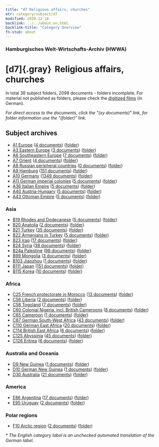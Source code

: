 ```yaml
---
title: "d7 Religious affairs, churches"
etr: category/subject/d7
modified: 2020-12-18
backlink: ../../about.en.html
backlink-title: "Category Overview"
fn-stub: about
---
```


### Hamburgisches Welt-Wirtschafts-Archiv (HWWA)
# [d7]{.gray}&#8201; Religious affairs, churches&#160; 





In total 38 subject folders, 2098 documents - folders incomplete.
For material not published as folders, please check the [digitized films](/film/h1_sh) (in German).

_For direct access to the documents, click the "(xy documents)" link, for folder information use the "(folder)" link._

## Subject archives


- [A1 Europe](../../../geo/about.en.html#A1) (<a href="https://dfg-viewer.de/show/?tx_dlf[id]=https://pm20.zbw.eu/mets/sh/1408xx/140892/1442xx/144241/public.mets.en.xml" target="_blank">4 documents</a>) ([folder](http://purl.org/pressemappe20/folder/sh/140892,144241))
- [A3 Eastern Europe](../../../geo/about.en.html#A3) (<a href="https://dfg-viewer.de/show/?tx_dlf[id]=https://pm20.zbw.eu/mets/sh/1408xx/140896/1442xx/144241/public.mets.en.xml" target="_blank">3 documents</a>) ([folder](http://purl.org/pressemappe20/folder/sh/140896,144241))
- [A6 Southeastern Europe](../../../geo/about.en.html#A6) (<a href="https://dfg-viewer.de/show/?tx_dlf[id]=https://pm20.zbw.eu/mets/sh/1409xx/140900/1442xx/144241/public.mets.en.xml" target="_blank">7 documents</a>) ([folder](http://purl.org/pressemappe20/folder/sh/140900,144241))
- [A7 Orient](../../../geo/about.en.html#A7) (<a href="https://dfg-viewer.de/show/?tx_dlf[id]=https://pm20.zbw.eu/mets/sh/1409xx/140902/1442xx/144241/public.mets.en.xml" target="_blank">4 documents</a>) ([folder](http://purl.org/pressemappe20/folder/sh/140902,144241))
- [A8 Russian peripheral countries](../../../geo/about.en.html#A8) (<a href="https://dfg-viewer.de/show/?tx_dlf[id]=https://pm20.zbw.eu/mets/sh/1409xx/140904/1442xx/144241/public.mets.en.xml" target="_blank">0 documents</a>) ([folder](http://purl.org/pressemappe20/folder/sh/140904,144241))
- [A9 Hamburg](../../../geo/about.en.html#A9) (<a href="https://dfg-viewer.de/show/?tx_dlf[id]=https://pm20.zbw.eu/mets/sh/1409xx/140905/1442xx/144241/public.mets.en.xml" target="_blank">151 documents</a>) ([folder](http://purl.org/pressemappe20/folder/sh/140905,144241))
- [A10 Germany](../../../geo/about.en.html#A10) (<a href="https://dfg-viewer.de/show/?tx_dlf[id]=https://pm20.zbw.eu/mets/sh/1261xx/126128/1442xx/144241/public.mets.en.xml" target="_blank">1349 documents</a>) ([folder](http://purl.org/pressemappe20/folder/sh/126128,144241))
- [A11 German imperial colonies](../../../geo/about.en.html#A11) (<a href="https://dfg-viewer.de/show/?tx_dlf[id]=https://pm20.zbw.eu/mets/sh/1409xx/140960/1442xx/144241/public.mets.en.xml" target="_blank">5 documents</a>) ([folder](http://purl.org/pressemappe20/folder/sh/140960,144241))
- [A36 Italian Empire](../../../geo/about.en.html#A36) (<a href="https://dfg-viewer.de/show/?tx_dlf[id]=https://pm20.zbw.eu/mets/sh/1410xx/141012/1442xx/144241/public.mets.en.xml" target="_blank">5 documents</a>) ([folder](http://purl.org/pressemappe20/folder/sh/141012,144241))
- [A40 Austria-Hungary](../../../geo/about.en.html#A40) (<a href="https://dfg-viewer.de/show/?tx_dlf[id]=https://pm20.zbw.eu/mets/sh/1261xx/126127/1442xx/144241/public.mets.en.xml" target="_blank">5 documents</a>) ([folder](http://purl.org/pressemappe20/folder/sh/126127,144241))
- [A43 Ottoman Empire](../../../geo/about.en.html#A43) (<a href="https://dfg-viewer.de/show/?tx_dlf[id]=https://pm20.zbw.eu/mets/sh/1410xx/141034/1442xx/144241/public.mets.en.xml" target="_blank">5 documents</a>) ([folder](http://purl.org/pressemappe20/folder/sh/141034,144241))

### Asia

- [B19 Rhodes and Dodecanese](../../../geo/about.en.html#B19) (<a href="https://dfg-viewer.de/show/?tx_dlf[id]=https://pm20.zbw.eu/mets/sh/1411xx/141106/1442xx/144241/public.mets.en.xml" target="_blank">5 documents</a>) ([folder](http://purl.org/pressemappe20/folder/sh/141106,144241))
- [B20 Anatolia](../../../geo/about.en.html#B20) (<a href="https://dfg-viewer.de/show/?tx_dlf[id]=https://pm20.zbw.eu/mets/sh/1411xx/141108/1442xx/144241/public.mets.en.xml" target="_blank">2 documents</a>) ([folder](http://purl.org/pressemappe20/folder/sh/141108,144241))
- [B21 Turkey](../../../geo/about.en.html#B21) (<a href="https://dfg-viewer.de/show/?tx_dlf[id]=https://pm20.zbw.eu/mets/sh/1411xx/141111/1442xx/144241/public.mets.en.xml" target="_blank">35 documents</a>) ([folder](http://purl.org/pressemappe20/folder/sh/141111,144241))
- [B22 Armenians in Turkey](../../../geo/about.en.html#B22) (<a href="https://dfg-viewer.de/show/?tx_dlf[id]=https://pm20.zbw.eu/mets/sh/1411xx/141112/1442xx/144241/public.mets.en.xml" target="_blank">5 documents</a>) ([folder](http://purl.org/pressemappe20/folder/sh/141112,144241))
- [B23 Iraq](../../../geo/about.en.html#B23) (<a href="https://dfg-viewer.de/show/?tx_dlf[id]=https://pm20.zbw.eu/mets/sh/1411xx/141113/1442xx/144241/public.mets.en.xml" target="_blank">17 documents</a>) ([folder](http://purl.org/pressemappe20/folder/sh/141113,144241))
- [B24 Syria](../../../geo/about.en.html#B24) (<a href="https://dfg-viewer.de/show/?tx_dlf[id]=https://pm20.zbw.eu/mets/sh/1411xx/141114/1442xx/144241/public.mets.en.xml" target="_blank">38 documents</a>) ([folder](http://purl.org/pressemappe20/folder/sh/141114,144241))
- [B24a Palestine](../../../geo/about.en.html#B24a) (<a href="https://dfg-viewer.de/show/?tx_dlf[id]=https://pm20.zbw.eu/mets/sh/1411xx/141115/1442xx/144241/public.mets.en.xml" target="_blank">98 documents</a>) ([folder](http://purl.org/pressemappe20/folder/sh/141115,144241))
- [B99 Mongolia](../../../geo/about.en.html#B99) (<a href="https://dfg-viewer.de/show/?tx_dlf[id]=https://pm20.zbw.eu/mets/sh/1412xx/141261/1442xx/144241/public.mets.en.xml" target="_blank">3 documents</a>) ([folder](http://purl.org/pressemappe20/folder/sh/141261,144241))
- [B103 Jiaozhou](../../../geo/about.en.html#B103) (<a href="https://dfg-viewer.de/show/?tx_dlf[id]=https://pm20.zbw.eu/mets/sh/1261xx/126163/1442xx/144241/public.mets.en.xml" target="_blank">1 documents</a>) ([folder](http://purl.org/pressemappe20/folder/sh/126163,144241))
- [B111 Japan](../../../geo/about.en.html#B111) (<a href="https://dfg-viewer.de/show/?tx_dlf[id]=https://pm20.zbw.eu/mets/sh/1412xx/141272/1442xx/144241/public.mets.en.xml" target="_blank">151 documents</a>) ([folder](http://purl.org/pressemappe20/folder/sh/141272,144241))
- [B115 Korea](../../../geo/about.en.html#B115) (<a href="https://dfg-viewer.de/show/?tx_dlf[id]=https://pm20.zbw.eu/mets/sh/1412xx/141276/1442xx/144241/public.mets.en.xml" target="_blank">10 documents</a>) ([folder](http://purl.org/pressemappe20/folder/sh/141276,144241))

### Africa

- [C25 French protectorate in Morocco](../../../geo/about.en.html#C25) (<a href="https://dfg-viewer.de/show/?tx_dlf[id]=https://pm20.zbw.eu/mets/sh/1413xx/141358/1442xx/144241/public.mets.en.xml" target="_blank">13 documents</a>) ([folder](http://purl.org/pressemappe20/folder/sh/141358,144241))
- [C56 Liberia](../../../geo/about.en.html#C56) (<a href="https://dfg-viewer.de/show/?tx_dlf[id]=https://pm20.zbw.eu/mets/sh/1414xx/141405/1442xx/144241/public.mets.en.xml" target="_blank">2 documents</a>) ([folder](http://purl.org/pressemappe20/folder/sh/141405,144241))
- [C58 Togoland](../../../geo/about.en.html#C58) (<a href="https://dfg-viewer.de/show/?tx_dlf[id]=https://pm20.zbw.eu/mets/sh/1414xx/141408/1442xx/144241/public.mets.en.xml" target="_blank">7 documents</a>) ([folder](http://purl.org/pressemappe20/folder/sh/141408,144241))
- [C60 Colonial Nigeria, incl. British Cameroons](../../../geo/about.en.html#C60) (<a href="https://dfg-viewer.de/show/?tx_dlf[id]=https://pm20.zbw.eu/mets/sh/1414xx/141409/1442xx/144241/public.mets.en.xml" target="_blank">8 documents</a>) ([folder](http://purl.org/pressemappe20/folder/sh/141409,144241))
- [C65 Cameroon](../../../geo/about.en.html#C65) (<a href="https://dfg-viewer.de/show/?tx_dlf[id]=https://pm20.zbw.eu/mets/sh/1414xx/141410/1442xx/144241/public.mets.en.xml" target="_blank">1 documents</a>) ([folder](http://purl.org/pressemappe20/folder/sh/141410,144241))
- [C87 German South-West Africa](../../../geo/about.en.html#C87) (<a href="https://dfg-viewer.de/show/?tx_dlf[id]=https://pm20.zbw.eu/mets/sh/1414xx/141450/1442xx/144241/public.mets.en.xml" target="_blank">43 documents</a>) ([folder](http://purl.org/pressemappe20/folder/sh/141450,144241))
- [C110 German East Africa](../../../geo/about.en.html#C110) (<a href="https://dfg-viewer.de/show/?tx_dlf[id]=https://pm20.zbw.eu/mets/sh/1414xx/141471/1442xx/144241/public.mets.en.xml" target="_blank">20 documents</a>) ([folder](http://purl.org/pressemappe20/folder/sh/141471,144241))
- [C114 British East Africa](../../../geo/about.en.html#C114) (<a href="https://dfg-viewer.de/show/?tx_dlf[id]=https://pm20.zbw.eu/mets/sh/1414xx/141473/1442xx/144241/public.mets.en.xml" target="_blank">6 documents</a>) ([folder](http://purl.org/pressemappe20/folder/sh/141473,144241))
- [C125 Abyssinia](../../../geo/about.en.html#C125) (<a href="https://dfg-viewer.de/show/?tx_dlf[id]=https://pm20.zbw.eu/mets/sh/1414xx/141482/1442xx/144241/public.mets.en.xml" target="_blank">45 documents</a>) ([folder](http://purl.org/pressemappe20/folder/sh/141482,144241))
- [C126 Eritrea](../../../geo/about.en.html#C126) (<a href="https://dfg-viewer.de/show/?tx_dlf[id]=https://pm20.zbw.eu/mets/sh/1414xx/141483/1442xx/144241/public.mets.en.xml" target="_blank">6 documents</a>) ([folder](http://purl.org/pressemappe20/folder/sh/141483,144241))

### Australia and Oceania

- [D9 New Guinea](../../../geo/about.en.html#D9) (<a href="https://dfg-viewer.de/show/?tx_dlf[id]=https://pm20.zbw.eu/mets/sh/1416xx/141600/1442xx/144241/public.mets.en.xml" target="_blank">1 documents</a>) ([folder](http://purl.org/pressemappe20/folder/sh/141600,144241))
- [D10 German New Guinea](../../../geo/about.en.html#D10) (<a href="https://dfg-viewer.de/show/?tx_dlf[id]=https://pm20.zbw.eu/mets/sh/1416xx/141601/1442xx/144241/public.mets.en.xml" target="_blank">1 documents</a>) ([folder](http://purl.org/pressemappe20/folder/sh/141601,144241))
- [D30 Australia](../../../geo/about.en.html#D30) (<a href="https://dfg-viewer.de/show/?tx_dlf[id]=https://pm20.zbw.eu/mets/sh/1416xx/141621/1442xx/144241/public.mets.en.xml" target="_blank">21 documents</a>) ([folder](http://purl.org/pressemappe20/folder/sh/141621,144241))

### America

- [E86 Argentina](../../../geo/about.en.html#E86) (<a href="https://dfg-viewer.de/show/?tx_dlf[id]=https://pm20.zbw.eu/mets/sh/1416xx/141692/1442xx/144241/public.mets.en.xml" target="_blank">17 documents</a>) ([folder](http://purl.org/pressemappe20/folder/sh/141692,144241))
- [E95 Uruguay](../../../geo/about.en.html#E95) (<a href="https://dfg-viewer.de/show/?tx_dlf[id]=https://pm20.zbw.eu/mets/sh/1416xx/141695/1442xx/144241/public.mets.en.xml" target="_blank">2 documents</a>) ([folder](http://purl.org/pressemappe20/folder/sh/141695,144241))

### Polar regions

- [F10 Arctic region](../../../geo/about.en.html#F10) (<a href="https://dfg-viewer.de/show/?tx_dlf[id]=https://pm20.zbw.eu/mets/sh/1417xx/141702/1442xx/144241/public.mets.en.xml" target="_blank">2 documents</a>) ([folder](http://purl.org/pressemappe20/folder/sh/141702,144241))


_* The English category label is an unchecked automated translation of the German label._


